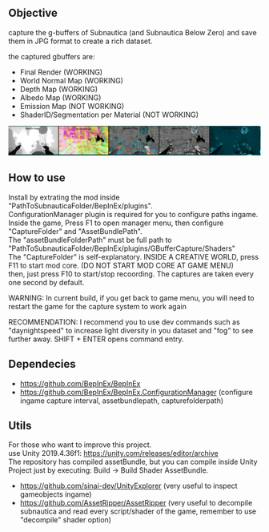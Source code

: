 ## Objective

capture the g-buffers of Subnautica (and Subnautica Below Zero) and save them in JPG format to create a rich dataset.  

the captured gbuffers are:  
- Final Render (WORKING)  
- World Normal Map (WORKING)  
- Depth Map (WORKING)  
- Albedo Map (WORKING)  
- Emission Map (NOT WORKING)  
- ShaderID/Segmentation per Material (NOT WORKING)  

![alt text](readme_images/gbuffers.png)  

## How to use  

Install by extrating the mod inside "PathToSubnauticaFolder/BepInEx/plugins".  
ConfigurationManager plugin is required for you to configure paths ingame.  
Inside the game, Press F1 to open manager menu, then configure "CaptureFolder" and "AssetBundlePath".  
The "assetBundleFolderPath" must be full path to "PathToSubnauticaFolder/BepInEx/plugins/GBufferCapture/Shaders"  
The "CaptureFolder" is self-explanatory.
INSIDE A CREATIVE WORLD, press F11 to start mod core. (DO NOT START MOD CORE AT GAME MENU)  
then, just press F10 to start/stop recoording. The captures are taken every one second by default.  

WARNING: In current build, if you get back to game menu, you will need to restart the game for the capture system to work again  

RECOMMENDATION: I recommend you to use dev commands such as "daynightspeed" to increase light diversity in you dataset and "fog" to see further away. SHIFT + ENTER opens command entry.  

## Dependecies

- https://github.com/BepInEx/BepInEx  
- https://github.com/BepInEx/BepInEx.ConfigurationManager (configure ingame capture interval, assetbundlepath, capturefolderpath)  

## Utils

For those who want to improve this project.  
use Unity 2019.4.36f1: https://unity.com/releases/editor/archive  
The repository has compiled assetBundle, but you can compile inside Unity Project just by executing: Build -> Build Shader AssetBundle.  

- https://github.com/sinai-dev/UnityExplorer (very useful to inspect gameobjects ingame)  
- https://github.com/AssetRipper/AssetRipper (very useful to decompile subnautica and read every script/shader of the game, remember to use "decompile" shader option)  
